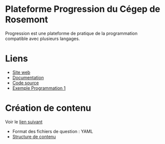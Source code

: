 # Plateforme Progression du Cégep de Rosemont
Progression est une plateforme de pratique de la programmation compatible avec plusieurs langages.

# Liens
- [Site web](https://progression.crosemont.qc.ca/)
- [Documentation](https://progression.pages.dti.crosemont.quebec/documentation/)
- [Code source](https://gitlab.com/projet-progression)
- [Exemple Programmation 1](https://progression.pages.dti.crosemont.quebec/contenu/prog_1/liste_questions.html#orgab2eb5a)

# Création de contenu
Voir le [lien suivant](https://progression.pages.dti.crosemont.quebec/documentation/contenu/cr%C3%A9action_de_conteu.html)

- Format des fichiers de question : YAML
- [Structure de contenu](https://progression.pages.dti.crosemont.quebec/documentation/contenu/structure_exercice.html)
